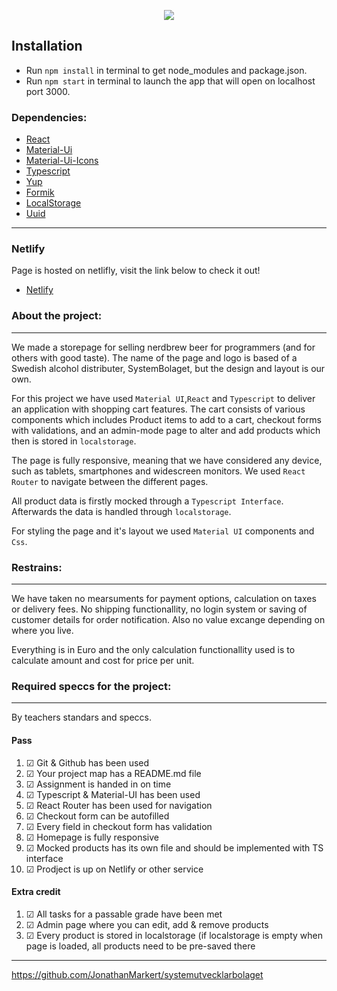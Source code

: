 <p align="center">
  <img src="https://cdn.discordapp.com/attachments/797112544682573886/887682768371339274/SkrikPanik1.png" />
</p>


## Installation
- Run `npm install` in terminal to get node_modules and package.json.
- Run `npm start` in terminal to launch the app that will open on localhost port 3000.

### Dependencies:
- [React](https://facebook.github.io/create-react-app/docs/getting-started)
- [Material-Ui](https://material-ui.com/getting-started/installation/)
- [Material-Ui-Icons](https://material-ui.com/components/material-icons/)
- [Typescript](https://www.typescriptlang.org/)
- [Yup](https://www.npmjs.com/package/yup)
- [Formik](https://formik.org/docs/overview)
- [LocalStorage](https://developer.mozilla.org/en-US/docs/Web/API/Window/localStorage)
- [Uuid](https://www.npmjs.com/package/uuid)
___
### Netlify
Page is hosted on netlifly, visit the link below to check it out!
- [Netlify](skrikochpanik.netlify.app)

### About the project:
___
We made a storepage for selling nerdbrew beer for programmers (and for others with good taste).
The name of the page and logo is based of a Swedish alcohol distributer, SystemBolaget, but the design and layout is our own.

For this project we have used `Material UI`,`React` and `Typescript` to deliver an application with shopping cart
features. The cart consists of various components which includes Product items to add to a cart, checkout forms with validations, and an admin-mode page to alter and add products which then is stored in `localstorage`.

The page is fully responsive, meaning that we have considered any device, such as tablets, smartphones and widescreen monitors. We used `React Router` to navigate between the different pages.

All product data is firstly mocked through a `Typescript Interface`. Afterwards the data is handled through `localstorage`.

For styling the page and it's layout we used `Material UI` components and `Css`.

### Restrains:
___
We have taken no mearsuments for payment options, calculation on taxes or delivery fees.
No shipping functionallity, no login system or saving of customer details for order notification.
Also no value excange depending on where you live. 

Everything is in Euro and the only calculation functionallity used is to calculate amount and cost for price per unit.

### Required speccs for the project:
___
By teachers standars and speccs.
#### Pass
1. &#9745; Git & Github has been used
2. &#9745; Your project map has a README.md file
3. &#9745; Assignment is handed in on time
4. &#9745; Typescript & Material-UI has been used
5. &#9745; React Router has been used for navigation
6. &#9745; Checkout form can be autofilled
7. &#9745; Every field in checkout form has validation
8. &#9745; Homepage is fully responsive
9. &#9745; Mocked products has its own file and should be implemented with TS interface
10. &#9745; Prodject is up on Netlify or other service

#### Extra credit
1. &#9745; All tasks for a passable grade have been met
2. &#9745; Admin page where you can edit, add & remove products
3. &#9745; Every product is stored in localstorage (if localstorage is empty when page 
is loaded, all products need to be pre-saved there

___
https://github.com/JonathanMarkert/systemutvecklarbolaget
